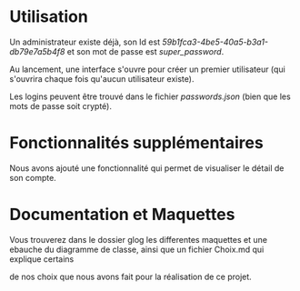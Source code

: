 # Utilisation

Un administrateur existe déjà, son Id est *59b1fca3-4be5-40a5-b3a1-db79e7a5b4f8* et son mot de passe est *super_password*.

Au lancement, une interface s'ouvre pour créer un premier utilisateur (qui s'ouvrira chaque fois qu'aucun utilisateur existe).

Les logins peuvent être trouvé dans le fichier *passwords.json* (bien que les mots de passe soit crypté).


# Fonctionnalités supplémentaires

Nous avons ajouté une fonctionnalité qui permet de visualiser le détail de son compte.

# Documentation et Maquettes

Vous trouverez dans le dossier glog les differentes maquettes et une ebauche du diagramme de classe, ainsi que un fichier Choix.md qui explique certains 

de nos choix que nous avons fait pour la réalisation de ce projet.